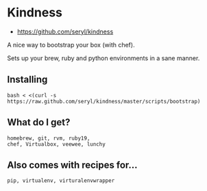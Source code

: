 # Kindness

* https://github.com/seryl/kindness

A nice way to bootstrap your box (with chef).

Sets up your brew, ruby and python environments in a sane manner.

## Installing

    bash < <(curl -s https://raw.github.com/seryl/kindness/master/scripts/bootstrap)

## What do I get?

    homebrew, git, rvm, ruby19,
    chef, Virtualbox, veewee, lunchy

## Also comes with recipes for...

    pip, virtualenv, virturalenvwrapper
    
